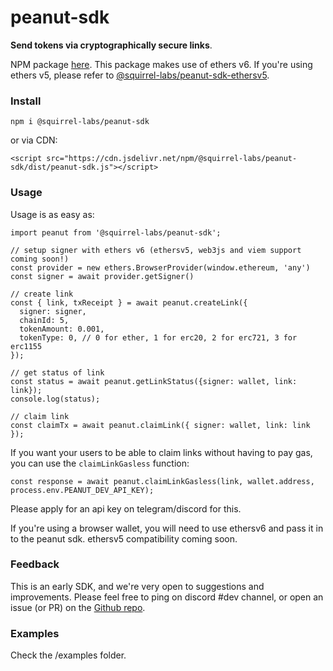 # peanut-sdk

**Send tokens via cryptographically secure links**.

NPM package [here](https://www.npmjs.com/package/@squirrel-labs/peanut-sdk). This package makes use of ethers v6. If you're using ethers v5, please refer to [@squirrel-labs/peanut-sdk-ethersv5](https://www.npmjs.com/package/@squirrel-labs/peanut-sdk-ethersv5).

### Install

`npm i @squirrel-labs/peanut-sdk`

or via CDN:

`<script src="https://cdn.jsdelivr.net/npm/@squirrel-labs/peanut-sdk/dist/peanut-sdk.js"></script> `

### Usage

Usage is as easy as:

```
import peanut from '@squirrel-labs/peanut-sdk';

// setup signer with ethers v6 (ethersv5, web3js and viem support coming soon!)
const provider = new ethers.BrowserProvider(window.ethereum, 'any')
const signer = await provider.getSigner()

// create link
const { link, txReceipt } = await peanut.createLink({
  signer: signer,
  chainId: 5,
  tokenAmount: 0.001,
  tokenType: 0, // 0 for ether, 1 for erc20, 2 for erc721, 3 for erc1155
});

// get status of link
const status = await peanut.getLinkStatus({signer: wallet, link: link});
console.log(status);

// claim link
const claimTx = await peanut.claimLink({ signer: wallet, link: link });
```

If you want your users to be able to claim links without having to pay gas, you can use the `claimLinkGasless` function:

```
const response = await peanut.claimLinkGasless(link, wallet.address, process.env.PEANUT_DEV_API_KEY);
```

Please apply for an api key on telegram/discord for this.

If you're using a browser wallet, you will need to use ethersv6 and pass it in to the peanut sdk. ethersv5 compatibility coming soon.

### Feedback

This is an early SDK, and we're very open to suggestions and improvements. Please feel free to ping on discord #dev channel, or open an issue (or PR) on the [Github repo](https://github.com/ProphetFund/peanut-sdk/issues).

### Examples

Check the /examples folder.
